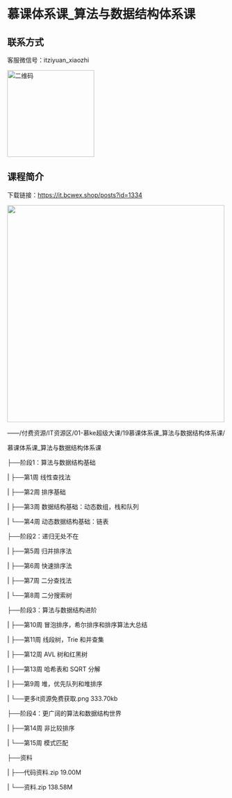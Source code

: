 # 慕课体系课_算法与数据结构体系课

## 联系方式

客服微信号：itziyuan_xiaozhi

<img src="https://ziyuanyun.oss-cn-guangzhou.aliyuncs.com/common/20240614073449/666b82192834a.jpg" width="200" height="200" alt="二维码">

## 课程简介

下载链接：https://it.bcwex.shop/posts?id=1334

<img src="https://ziyuanyun.oss-cn-guangzhou.aliyuncs.com/yun/20240515153706/664466229d66b.jpg" width="500" alt="">

  ——/付费资源/IT资源区/01-慕ke超级大课/19慕课体系课_算法与数据结构体系课/

 慕课体系课_算法与数据结构体系课



 ├──阶段1：算法与数据结构基础

 | ├──第1周 线性查找法

 | ├──第2周 排序基础

 | ├──第3周 数据结构基础：动态数组，栈和队列

 | └──第4周 动态数据结构基础：链表

 ├──阶段2：递归无处不在

 | ├──第5周 归并排序法

 | ├──第6周 快速排序法

 | ├──第7周 二分查找法

 | └──第8周 二分搜索树

 ├──阶段3：算法与数据结构进阶

 | ├──第10周 冒泡排序，希尔排序和排序算法大总结

 | ├──第11周 线段树，Trie 和并查集

 | ├──第12周 AVL 树和红黑树

 | ├──第13周 哈希表和 SQRT 分解

 | ├──第9周 堆，优先队列和堆排序

 | └──更多it资源免费获取.png 333.70kb

 ├──阶段4：更广阔的算法和数据结构世界

 | ├──第14周 非比较排序

 | └──第15周 模式匹配

 ├──资料

 | ├──代码资料.zip 19.00M

 | └──资料.zip 138.58M

  